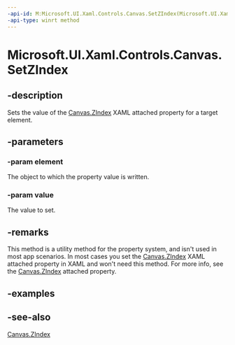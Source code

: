 ```yaml
---
-api-id: M:Microsoft.UI.Xaml.Controls.Canvas.SetZIndex(Microsoft.UI.Xaml.UIElement,System.Int32)
-api-type: winrt method
---
```


<!-- Method syntax
public void SetZIndex(Windows.UI.Xaml.UIElement element, System.Int32 value)
-->

# Microsoft.UI.Xaml.Controls.Canvas.SetZIndex

## -description
Sets the value of the [Canvas.ZIndex](/windows/winui/api/microsoft.ui.xaml.controls.canvas#xaml-attached-properties) XAML attached property for a target element.

## -parameters
### -param element
The object to which the property value is written. 
<!--The maximum allowed value for <xref rid="w_ui_xaml_ctrl.canvas_zindex" targtype="property_winrt">ZIndex</xref> is Int16.MaxValue – 1 = 32766.
      -->

### -param value
The value to set.

## -remarks
This method is a utility method for the property system, and isn't used in most app scenarios. In most cases you set the [Canvas.ZIndex](/windows/winui/api/microsoft.ui.xaml.controls.canvas#xaml-attached-properties) XAML attached property in XAML and won't need this method. For more info, see the [Canvas.ZIndex](/windows/winui/api/microsoft.ui.xaml.controls.canvas#xaml-attached-properties) attached property.

## -examples

## -see-also
[Canvas.ZIndex](/windows/winui/api/microsoft.ui.xaml.controls.canvas#xaml-attached-properties)
